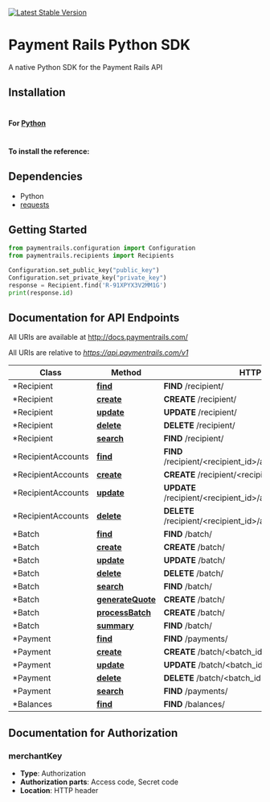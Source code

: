 [![Latest Stable Version](https://img.shields.io/pypip/v/paymentrails.svg)](https://pypip.python.org/pypi/paymentrails)


# Payment Rails Python SDK

A native Python SDK for the Payment Rails API


## Installation

#

#### For [Python](https://www.python.org/)

#
#### To install the reference:

## Dependencies

* Python
* [requests](http://docs.python-requests.org/en/latest/)

## Getting Started

```python
from paymentrails.configuration import Configuration
from paymentrails.recipients import Recipients

Configuration.set_public_key("public_key")
Configuration.set_private_key("private_key")
response = Recipient.find('R-91XPYX3V2MM1G')
print(response.id)
```


## Documentation for API Endpoints

All URIs are available at http://docs.paymentrails.com/
 

All URIs are relative to *https://api.paymentrails.com/v1*

Class | Method | HTTP request
------------ | ------------- | -------------
*Recipient | [**find**](docs/Recipient.md#find) | **FIND** /recipient/
*Recipient | [**create**](docs/Recipient.md#create) | **CREATE** /recipient/
*Recipient | [**update**](docs/Recipient.md#update) | **UPDATE** /recipient/
*Recipient | [**delete**](docs/Recipient.md#delete) | **DELETE** /recipient/
*Recipient | [**search**](docs/Recipient.md#search) | **FIND** /recipient/
*RecipientAccounts | [**find**](docs/RecipientAccounts.md#find) | **FIND** /recipient/<recipient_id>/accounts/recipientAccountId
*RecipientAccounts | [**create**](docs/RecipientAccounts.md#create) | **CREATE** /recipient/<recipient_id>/accounts
*RecipientAccounts | [**update**](docs/RecipientAccounts.md#update) | **UPDATE** /recipient/<recipient_id>/accounts/recipientAccountId
*RecipientAccounts | [**delete**](docs/RecipientAccounts.md#remove) | **DELETE** /recipient/<recipient_id>/accounts/recipientAccountId
*Batch | [**find**](docs/Batch.md#find) | **FIND** /batch/
*Batch | [**create**](docs/Batch.md#create) | **CREATE** /batch/
*Batch | [**update**](docs/Batch.md#update) | **UPDATE** /batch/
*Batch | [**delete**](docs/Batch.md#delete) | **DELETE** /batch/
*Batch | [**search**](docs/Batch.md#search) | **FIND** /batch/
*Batch | [**generateQuote**](docs/Batch.md#generateQuote) | **CREATE** /batch/
*Batch | [**processBatch**](docs/Batch.md#processBatch) | **CREATE** /batch/
*Batch | [**summary**](docs/Batch.md#summary) | **FIND** /batch/
*Payment | [**find**](docs/Payment.md#find) | **FIND** /payments/
*Payment | [**create**](docs/Payment.md#create) | **CREATE** /batch/<batch_id>/payments
*Payment | [**update**](docs/Payment.md#update) | **UPDATE** /batch/<batch_id>/payments
*Payment | [**delete**](docs/Payment.md#delete) | **DELETE** /batch/<batch_id>/payments
*Payment | [**search**](docs/Payment.md#search) | **FIND** /payments/
*Balances | [**find**](docs/Balances.md#find) | **FIND** /balances/











## Documentation for Authorization

### merchantKey

- **Type**: Authorization
- **Authorization parts**: Access code, Secret code
- **Location**: HTTP header
